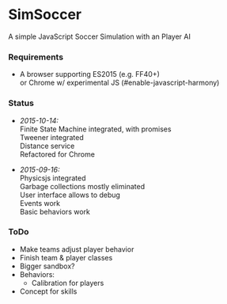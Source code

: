 # SimSoccer
A simple JavaScript Soccer Simulation with an Player AI

### Requirements

 * A browser supporting ES2015 (e.g. FF40+)  
   or Chrome w/ experimental JS (#enable-javascript-harmony)

### Status

 * *2015-10-14:*  
   Finite State Machine integrated, with promises  
   Tweener integrated  
   Distance service  
   Refactored for Chrome  

 * *2015-09-16:*  
   Physicsjs integrated  
   Garbage collections mostly eliminated  
   User interface allows to debug  
   Events work  
   Basic behaviors work  

### ToDo
   
  * Make teams adjust player behavior
  * Finish team & player classes
  * Bigger sandbox?
  * Behaviors: 
    * Calibration for players
  * Concept for skills
